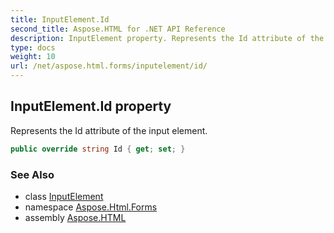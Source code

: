 ```yaml
---
title: InputElement.Id
second_title: Aspose.HTML for .NET API Reference
description: InputElement property. Represents the Id attribute of the input element
type: docs
weight: 10
url: /net/aspose.html.forms/inputelement/id/
---
```

## InputElement.Id property

Represents the Id attribute of the input element.

```csharp
public override string Id { get; set; }
```

### See Also

* class [InputElement](../)
* namespace [Aspose.Html.Forms](../../../aspose.html.forms/)
* assembly [Aspose.HTML](../../../)
